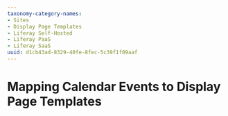 ```yaml
---
taxonomy-category-names:
- Sites
- Display Page Templates
- Liferay Self-Hosted
- Liferay PaaS
- Liferay SaaS
uuid: d1cb43ad-8329-40fe-8fec-5c39f1f09aaf
---
```


# Mapping Calendar Events to Display Page Templates

